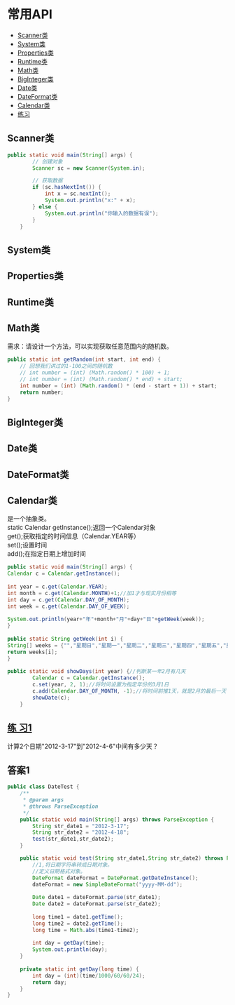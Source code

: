 # 常用API
- [Scanner类](#scanner类)
- [System类](#system类)
- [Properties类](#propertie类)
- [Runtime类](#runtime类)
- [Math类](#math类)
- [BigInteger类](#biginteger类)
- [Date类](#date类)
- [DateFormat类](#dateformat类)
- [Calendar类](#calendar类)
- [练习](#练-习) 




## Scanner类
```java
public static void main(String[] args) {
		// 创建对象
		Scanner sc = new Scanner(System.in);

		// 获取数据
		if (sc.hasNextInt()) {
			int x = sc.nextInt();
			System.out.println("x:" + x);
		} else {
			System.out.println("你输入的数据有误");
		}
	}

```


## System类

## Properties类


## Runtime类


## Math类
需求：请设计一个方法，可以实现获取任意范围内的随机数。  
```java
public static int getRandom(int start, int end) {
	// 回想我们讲过的1-100之间的随机数
	// int number = (int) (Math.random() * 100) + 1;
	// int number = (int) (Math.random() * end) + start;
	int number = (int) (Math.random() * (end - start + 1)) + start;
	return number;
}
```

## BigInteger类


## Date类

## DateFormat类

## Calendar类
是一个抽象类。  
static Calendar getInstance();返回一个Calendar对象  
get();获取指定的时间信息（Calendar.YEAR等）  
set();设置时间  
add();在指定日期上增加时间  
```java
public static void main(String[] args) {
Calendar c = Calendar.getInstance();
		
int year = c.get(Calendar.YEAR);
int month = c.get(Calendar.MONTH)+1;//加1才与现实月份相等
int day = c.get(Calendar.DAY_OF_MONTH);
int week = c.get(Calendar.DAY_OF_WEEK);
		
System.out.println(year+"年"+month+"月"+day+"日"+getWeek(week));
}
		
public static String getWeek(int i) {
String[] weeks = {"","星期日","星期一","星期二","星期三","星期四","星期五","星期六"};
return weeks[i];
}
		
public static void showDays(int year) {//判断某一年2月有几天
		Calendar c = Calendar.getInstance();
		c.set(year, 2, 1);//将时间设置为指定年份的3月1日
		c.add(Calendar.DAY_OF_MONTH, -1);//将时间前推1天，就是2月的最后一天
		showDate(c);
	}
```



## [练 习1](#答案1)
计算2个日期"2012-3-17"到"2012-4-6"中间有多少天？





## 答案1
```java
public class DateTest {
	/**
	 * @param args
	 * @throws ParseException 
	 */
	public static void main(String[] args) throws ParseException {
		String str_date1 = "2012-3-17";
		String str_date2 = "2012-4-18";
		test(str_date1,str_date2);
	}

	public static void test(String str_date1,String str_date2) throws ParseException {
		//1,将日期字符串转成日期对象。
		//定义日期格式对象。
		DateFormat dateFormat = DateFormat.getDateInstance();
		dateFormat = new SimpleDateFormat("yyyy-MM-dd");
		
		Date date1 = dateFormat.parse(str_date1);
		Date date2 = dateFormat.parse(str_date2);
		
		long time1 = date1.getTime();
		long time2 = date2.getTime();
		long time = Math.abs(time1-time2);
		
		int day = getDay(time);
		System.out.println(day);
	}
	
	private static int getDay(long time) {
		int day = (int)(time/1000/60/60/24);
		return day;
	}
}
```
